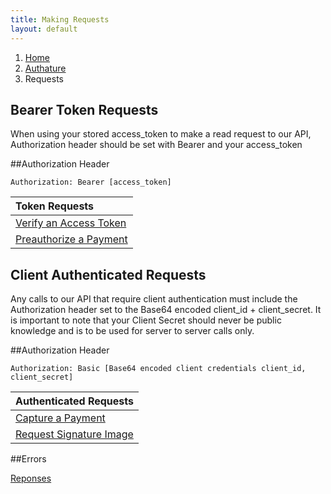 ```yaml
---
title: Making Requests
layout: default
---
```


<ol class="breadcrumb">
  <li><a href="/">Home</a></li>
  <li><a href="/authature">Authature</a></li>
  <li>Requests</li>
</ol>


## Bearer Token Requests

When using your stored access_token to make a read request to our API, Authorization header should be set with Bearer and your access_token

##Authorization Header

    Authorization: Bearer [access_token]


| Token Requests  |
| :------------ |
| [Verify an Access Token](/authature/requests/verify_token.html) |
| [Preauthorize a Payment](/authature/requests/pre_auth.html) |



## Client Authenticated Requests

Any calls to our API that require client authentication must include the Authorization header set to the Base64 encoded client_id + client_secret. It is important to note that your Client Secret should never be public knowledge and is to be used for server to server calls only.

##Authorization Header

    Authorization: Basic [Base64 encoded client credentials client_id, client_secret]


| Authenticated Requests  |
| :------------ |
| [Capture a Payment](/authature/requests/payment.html) |
| [Request Signature Image](/authature/requests/signature.html) |

##Errors

[Reponses](/authature/error_responses.html)